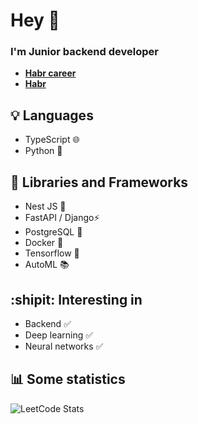 # Hey 👋
### I'm Junior backend developer
-  **[Habr career](https://career.habr.com/idmaksim)**
-  **[Habr](https://habr.com/ru/users/demamaxim/)**


## 💡 Languages
- TypeScript :globe_with_meridians:
- Python :snake:

## :hammer: Libraries and Frameworks
- Nest JS :wolf:
- FastAPI / Django⚡
- PostgreSQL 🐘
- Docker :whale2:
- Tensorflow 🧠
- AutoML 📚
  
## :shipit: Interesting in
- Backend :white_check_mark:
- Deep learning :white_check_mark:
- Neural networks :white_check_mark:
## :bar_chart: Some statistics
![LeetCode Stats](https://leetcard.jacoblin.cool/dmaksim?theme=nord&font=ABeeZee&ext=heatmap)
